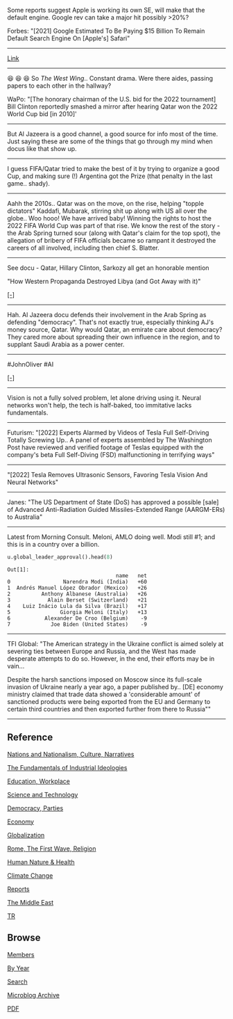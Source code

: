 
Some reports suggest Apple is working its own SE, will make that the
default engine. Google rev can take a major hit possibly >20%?

Forbes: "[2021] Google Estimated To Be Paying $15 Billion To Remain
Default Search Engine On [Apple's] Safari"

---

[Link](https://drive.google.com/uc?export=view&id=14Fl6uV19HHddajmfakTs2RfRXutp_2l4)

---

😆 😆 😆 So *The West Wing*.. Constant drama. Were there aides,
passing papers to each other in the hallway?

WaPo: "[The honorary chairman of the U.S. bid for the 2022 tournament]
Bill Clinton reportedly smashed a mirror after hearing Qatar won the
2022 World Cup bid [in 2010]'

---

But Al Jazeera is a good channel, a good source for info most of the
time. Just saying these are some of the things that go through my mind
when docus like that show up.

---

I guess FIFA/Qatar tried to make the best of it by trying to organize
a good Cup, and making sure (!) Argentina got the Prize (that penalty
in the last game.. shady).

---

Aahh the 2010s.. Qatar was on the move, on the rise, helping "topple
dictators" Kaddafi, Mubarak, stirring shit up along with US all over
the globe.. Woo hooo! We have arrived baby! Winning the rights to host
the 2022 FIFA World Cup was part of that rise. We know the rest of the
story - the Arab Spring turned sour (along with Qatar's claim for the
top spot), the allegation of bribery of FIFA officials became so
rampant it destroyed the careers of all involved, including then chief
S. Blatter. 

---

See docu - Qatar, Hillary Clinton, Sarkozy all get an honorable mention

"How Western Propaganda Destroyed Libya (and Got Away with it)"

[[-]](https://youtu.be/K_qpiujkqhU?t=115)

---

Hah. Al Jazeera docu defends their involvement in the Arab Spring as
defending "democracy". That's not exactly true, especially thinking
AJ's money source, Qatar. Why would Qatar, an emirate care about
democracy?  They cared more about spreading their own influence in the
region, and to supplant Saudi Arabia as a power center.

---

\#JohnOliver \#AI

[[-]](https://youtu.be/Sqa8Zo2XWc4?t=910)

---

Vision is not a fully solved problem, let alone driving using
it. Neural networks won't help, the tech is half-baked, too immitative
lacks fundamentals.

---

Futurism: "[2022] Experts Alarmed by Videos of Tesla Full Self-Driving
Totally Screwing Up.. A panel of experts assembled by The Washington
Post have reviewed and verified footage of Teslas equipped with the
company's beta Full Self-Diving (FSD) malfunctioning in terrifying
ways"

---

"[2022] Tesla Removes Ultrasonic Sensors, Favoring Tesla Vision And
Neural Networks"

---

Janes: "The US Department of State (DoS) has approved a possible
[sale] of Advanced Anti-Radiation Guided Missiles-Extended Range
(AARGM-ERs) to Australia"

---

Latest from Morning Consult. Meloni, AMLO doing well. Modi still \#1;
and this is in a country over a billion.

```python
u.global_leader_approval().head(8)
```

```text
Out[1]: 
                                   name   net
0                 Narendra Modi (India)   +60
1  Andrés Manuel López Obrador (Mexico)   +26
2          Anthony Albanese (Australia)   +26
3            Alain Berset (Switzerland)   +21
4    Luiz Inácio Lula da Silva (Brazil)   +17
5                Giorgia Meloni (Italy)   +13
6           Alexander De Croo (Belgium)    -9
7             Joe Biden (United States)    -9
```

---

TFI Global: "The American strategy in the Ukraine conflict is aimed
solely at severing ties between Europe and Russia, and the West has
made desperate attempts to do so. However, in the end, their efforts
may be in vain...

Despite the harsh sanctions imposed on Moscow since its full-scale
invasion of Ukraine nearly a year ago, a paper published by.. [DE]
economy ministry claimed that trade data showed a 'considerable
amount' of sanctioned products were being exported from the EU and
Germany to certain third countries and then exported further from
there to Russia""

---

## Reference

[Nations and Nationalism, Culture, Narratives](0119/2013/02/nations-and-nationalism.html)

[The Fundamentals of Industrial Ideologies](0119/2011/04/fundamentals-of-industrial-ideologies.html)

[Education, Workplace](0119/2017/09/education-workplace.html)

[Science and Technology](0119/2018/09/science-technology.html)

[Democracy, Parties](0119/2016/11/democracy.html)

[Economy](2021/01/economy.html)

[Globalization](0119/2018/09/globalization.html)

[Rome, The First Wave, Religion](0119/2017/12/rome.html)

[Human Nature & Health](2020/07/human-nature.html)

[Climate Change](2022/01/climate.html)

[Reports](2021/01/reports.html)

[The Middle East](0119/2019/07/middleeast.html)

[TR](../tr)

## Browse

[Members](2022/08/members.html)

[By Year](years.html)

[Search](search.html)

[Microblog Archive](mbl/index.html)

[PDF](https://drive.google.com/uc?export=view&id=1FSi-1MnqXVq_PVTEXzzflwN8-7h92N_R)
